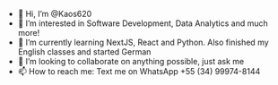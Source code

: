 - 👋 Hi, I’m @Kaos620
- 👀 I’m interested in Software Development, Data Analytics and much more!
- 🌱 I’m currently learning NextJS, React and Python. Also finished my English classes and started German
- 💞️ I’m looking to collaborate on anything possible, just ask me
- 📫 How to reach me: Text me on WhatsApp +55 (34) 99974-8144

<!---
Kaos620/Kaos620 is a ✨ special ✨ repository because its `README.md` (this file) appears on your GitHub profile.
You can click the Preview link to take a look at your changes.
--->
